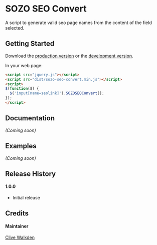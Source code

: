 # SOZO SEO Convert

A script to generate valid seo page names from the content of the field selected.

## Getting Started

Download the [production version][min] or the [development version][max].

[min]: https://raw.github.com/clivewalkden/jquery-sozo-seo-convert/master/dist/jquery.sozo-seo-convert.min.js
[max]: https://raw.github.com/clivewalkden/jquery-sozo-seo-convert/master/dist/jquery.sozo-seo-convert.js

In your web page:

```html
<script src="jquery.js"></script>
<script src="dist/sozo-seo-convert.min.js"></script>
<script>
$(function($) {
  $('input[name=seolink]').SOZOSEOConvert();
});
</script>
```

## Documentation
_(Coming soon)_

## Examples
_(Coming soon)_

## Release History
#### 1.0.0
 * Initial release


## Credits

#### Maintainer

[Clive Walkden](http://clivewalkden.co.uk)
